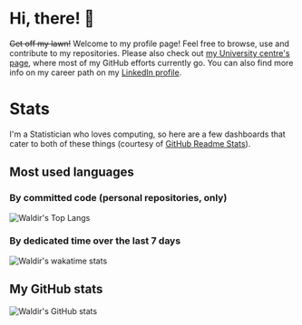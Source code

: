 # Hi, there! :wave:

~~Get off my lawn!~~ Welcome to my profile page! Feel free to browse, use and contribute to my repositories. Please also check out [my University centre's page](https://github.com/ocbe-uio/), where most of my GitHub efforts currently go. You can also find more info on my career path on my [LinkedIn profile](https://www.linkedin.com/in/waldir-leoncio-40899618b/).

# Stats

I'm a Statistician who loves computing, so here are a few dashboards that cater to both of these things (courtesy of [GitHub Readme Stats](https://github.com/anuraghazra/github-readme-stats)).

## Most used languages

### By committed code (personal repositories, only)

![Waldir's Top Langs](https://github-readme-stats.vercel.app/api/top-langs/?username=wleoncio&langs_count=8&layout=compact&theme=default&hide_title=true&hide_border=true&bg_color=ffffff00)

<!-- Python was at 15,99% on 2020-11-30. I wonder if/when that changes for code committed to ocbe-uio -->
<!-- TODO: Add nordic-rse and ocbe-uio contributions as soon as https://github.com/anuraghazra/github-readme-stats/issues/1 is closed -->

### By dedicated time over the last 7 days

![Waldir's wakatime stats](https://github-readme-stats.vercel.app/api/wakatime?username=wleoncio&theme=dark&hide_border=true&hide_title=true&v=2&layout=compact&bg_color=ffffff00)

<!-- ![](https://wakatime.com/share/@wleoncio/d0a37c37-1d2f-4bba-8d38-d45235229c57.svg) -->

## My GitHub stats

![Waldir's GitHub stats](https://github-readme-stats.vercel.app/api?username=wleoncio&count_private=true&show_icons=true&theme=dark&hide_title=true&hide_border=true&bg_color=ffffff00)
